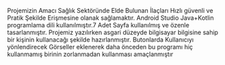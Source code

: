 Projemizin Amacı Sağlık Sektöründe Elde Bulunan İlaçları Hızlı güvenli ve Pratik Şekilde Erişmesine olanak sağlamaktır. Android Studio Java+Kotlin programlama dili kullanılmıştır.7 Adet Sayfa kullanılmış ve özenle tasarlanmıştır. Projemiz yazılırken asgari düzeyde bilgisayar bilgisine sahip bir kişinin kullanacağı şekilde hazırlanmıştır. Butonlarda Kullanıcıyı yönlendirecek Görseller eklenerek daha önceden bu programı hiç kullanmamış birinin zorlanmadan kullanması amaçlanmıştır

